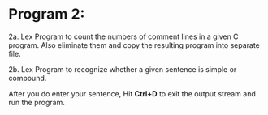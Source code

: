# Program 2:




2a. Lex Program to count the numbers of comment lines in a given C program. Also eliminate them
and copy the resulting program into separate file.


2b. Lex Program to recognize whether a given sentence is simple or compound.



   After you do enter your sentence, Hit **Ctrl+D** to exit the output stream and run the program.
